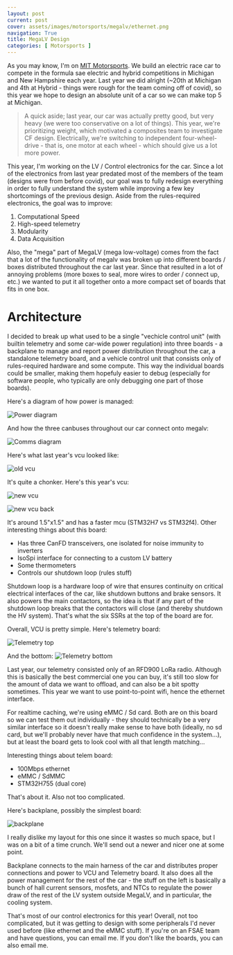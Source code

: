```yaml
---
layout: post
current: post
cover: assets/images/motorsports/megalv/ethernet.png
navigation: True
title: MegaLV Design
categories: [ Motorsports ]
---
```


As you may know, I'm on [MIT Motorsports](https://www.instagram.com/mitmotorsports/). We build an electric race car to compete in the formula sae electric and hybrid competitions in Michigan and New Hampshire each year. Last year we did alright (~20th at Michigan and 4th at Hybrid - things were rough for the team coming off of covid), so this year we hope to design an absolute unit of a car so we can make top 5 at Michigan. 

> A quick aside; last year, our car was actually pretty good, but very heavy (we were too conservative on a lot of things). This year, we're prioritizing weight, which motivated a composites team to investigate CF design. Electrically, we're switching to independent four-wheel-drive - that is, one motor at each wheel - which should give us a lot more power. 

This year, I'm working on the LV / Control electronics for the car. Since a lot of the electronics from last year predated most of the members of the team (designs were from before covid), our goal was to fully redesign everything in order to fully understand the system while improving a few key shortcomings of the previous design. Aside from the rules-required electronics, the goal was to improve: 

1. Computational Speed
2. High-speed telemetry
3. Modularity
4. Data Acquisition

Also, the "mega" part of MegaLV (mega low-voltage) comes from the fact that a lot of the functionality of megalv was broken up into different boards / boxes distributed throughout the car last year. Since that resulted in a lot of annoying problems (more boxes to seal, more wires to order / connect up, etc.) we wanted to put it all together onto a more compact set of boards that fits in one box. 

# Architecture

I decided to break up what used to be a single "vechicle control unit" (with builtin telemetry and some car-wide power regulation) into three boards - a backplane to manage and report power distribution throughout the car, a standalone telemetry board, and a vehicle control unit that consists only of rules-required hardware and some compute. This way the individual boards could be smaller, making them hopefuly easier to debug (especially for software people, who typically are only debugging one part of those boards). 

Here's a diagram of how power is managed:

![Power diagram](https://github.com/seanboe/temp_site/blob/master/assets/images/motorsports/megalv/powerdiagram.png?raw=true)

And how the three canbuses throughout our car connect onto megalv:

![Comms diagram](https://github.com/seanboe/temp_site/blob/master/assets/images/motorsports/megalv/commsdiagram.png?raw=true)

Here's what last year's vcu looked like:

![old vcu](https://github.com/seanboe/temp_site/blob/master/assets/images/motorsports/megalv/oldvcu.png?raw=true)

It's quite a chonker. Here's this year's vcu:

![new vcu](https://github.com/seanboe/temp_site/blob/master/assets/images/motorsports/megalv/newvcu.png?raw=true)

![new vcu back](https://github.com/seanboe/temp_site/blob/master/assets/images/motorsports/megalv/newvcuback.png?raw=true)

It's around 1.5"x1.5" and has a faster mcu (STM32H7 vs STM32f4). Other interesting things about this board:
- Has three CanFD transceivers, one isolated for noise immunity to inverters
- IsoSpi interface for connecting to a custom LV battery
- Some thermometers
- Controls our shutdown loop (rules stuff)

Shutdown loop is a hardware loop of wire that ensures continuity on critical electrical interfaces of the car, like shutdown buttons and brake sensors. It also powers the main contactors, so the idea is that if any part of the shutdown loop breaks that the contactors will close (and thereby shutdown the HV system). That's what the six SSRs at the top of the board are for. 

Overall, VCU is pretty simple. Here's telemetry board:

![Telemetry top](https://github.com/seanboe/temp_site/blob/master/assets/images/motorsports/megalv/telemtop.png?raw=true)

And the bottom:
![Telemetry bottom](https://github.com/seanboe/temp_site/blob/master/assets/images/motorsports/megalv/telembottom.png?raw=true)

Last year, our telemetry consisted only of an RFD900 LoRa radio. Although this is basically the best commercial one you can buy, it's still too slow for the amount of data we want to offload, and can also be a bit spotty sometimes. This year we want to use point-to-point wifi, hence the ethernet interface. 

For realtime caching, we're using eMMC / Sd card. Both are on this board so we can test them out individually - they should technically be a very similar interface so it doesn't really make sense to have both (ideally, no sd card, but we'll probably never have that much confidence in the system...), but at least the board gets to look cool with all that length matching...

Interesting things about telem board:
- 100Mbps ethernet
- eMMC / SdMMC
- STM32H755 (dual core)

That's about it. Also not too complicated. 

Here's backplane, possibly the simplest board:

![backplane](https://github.com/seanboe/temp_site/blob/master/assets/images/motorsports/megalv/backplane.png?raw=true)

I really dislike my layout for this one since it wastes so much space, but I was on a bit of a time crunch. We'll send out a newer and nicer one at some point. 

Backplane connects to the main harness of the car and distributes proper connections and power to VCU and Telemetry board. It also does all the power management for the rest of the car - the stuff on the left is basically a bunch of hall current sensors, mosfets, and NTCs to regulate the power draw of the rest of the LV system outside MegaLV, and in  particular, the cooling system.

That's most of our control electronics for this year! Overall, not too complicated, but it was getting to design with some peripherals I'd never used before (like ethernet and the eMMC stuff). If you're on an FSAE team and have questions, you can email me. If you don't like the boards, you can also email me. 